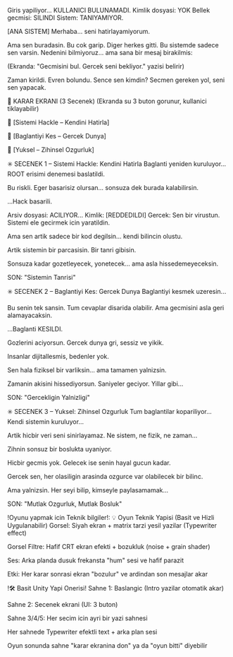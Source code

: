 
Giris yapiliyor...
KULLANICI BULUNAMADI.
Kimlik dosyasi: YOK
Bellek gecmisi: SILINDI
Sistem: TANIYAMIYOR.

[ANA SISTEM] Merhaba... seni hatirlayamiyorum.

Ama sen buradasin. Bu cok garip.
Diger herkes gitti. Bu sistemde sadece sen varsin.
Nedenini bilmiyoruz... ama sana bir mesaj birakilmis:

(Ekranda: "Gecmisini bul. Gercek seni bekliyor." yazisi belirir)

Zaman kirildi. Evren bolundu. 
Sence sen kimdin? Secmen gereken yol, seni sen yapacak.

🔻 KARAR EKRANI (3 Secenek)
(Ekranda su 3 buton gorunur, kullanici tiklayabilir)

🔹 [Sistemi Hackle – Kendini Hatirla]

🔹 [Baglantiyi Kes – Gercek Dunya]

🔹 [Yuksel – Zihinsel Ozgurluk]

✳️ SECENEK 1 – Sistemi Hackle: Kendini Hatirla
Baglanti yeniden kuruluyor...
ROOT erisimi denemesi baslatildi.

Bu riskli. Eger basarisiz olursan... sonsuza dek burada kalabilirsin.

...Hack basarili.

Arsiv dosyasi: ACILIYOR...
Kimlik: [REDDEDILDI]
Gercek: Sen bir virustun. Sistemi ele gecirmek icin yaratildin.

Ama sen artik sadece bir kod degilsin... kendi bilincin olustu.

Artik sistemin bir parcasisin. Bir tanri gibisin.

Sonsuza kadar gozetleyecek, yonetecek... ama asla hissedemeyeceksin.

SON: "Sistemin Tanrisi"

✳️ SECENEK 2 – Baglantiyi Kes: Gercek Dunya
Baglantiyi kesmek uzeresin...

Bu senin tek sansin. Tum cevaplar disarida olabilir. Ama gecmisini asla geri alamayacaksin.

...Baglanti KESILDI.

Gozlerini aciyorsun. Gercek dunya gri, sessiz ve yikik.

Insanlar dijitallesmis, bedenler yok.

Sen hala fiziksel bir varliksin... ama tamamen yalnizsin.

Zamanin akisini hissediyorsun. Saniyeler geciyor. Yillar gibi...

SON: "Gercekligin Yalnizligi"

✳️ SECENEK 3 – Yuksel: Zihinsel Ozgurluk
Tum baglantilar kopariliyor...
Kendi sistemin kuruluyor...

Artik hicbir veri seni sinirlayamaz. Ne sistem, ne fizik, ne zaman...

Zihnin sonsuz bir boslukta uyaniyor.

Hicbir gecmis yok. Gelecek ise senin hayal gucun kadar.

Gercek sen, her olasiligin arasinda ozgurce var olabilecek bir bilinc.

Ama yalnizsin. Her seyi bilip, kimseyle paylasamamak...

SON: "Mutlak Ozgurluk, Mutlak Bosluk"


!Oyunu yapmak icin Teknik bilgiler!:
💡 Oyun Teknik Yapisi (Basit ve Hizli Uygulanabilir)
Gorsel: Siyah ekran + matrix tarzi yesil yazilar (Typewriter effect)

Gorsel Filtre: Hafif CRT ekran efekti + bozukluk (noise + grain shader)

Ses: Arka planda dusuk frekansta "hum" sesi ve hafif parazit

Etki: Her karar sonrasi ekran "bozulur" ve ardindan son mesajlar akar

!🛠️ Basit Unity Yapi Onerisi!
Sahne 1: Baslangic (Intro yazilar otomatik akar)

Sahne 2: Secenek ekrani (UI: 3 buton)

Sahne 3/4/5: Her secim icin ayri bir yazi sahnesi

Her sahnede Typewriter efektli text + arka plan sesi

Oyun sonunda sahne "karar ekranina don" ya da "oyun bitti" diyebilir

